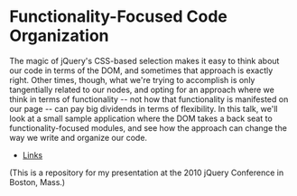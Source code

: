 # Functionality-Focused Code Organization

The magic of jQuery's CSS-based selection makes it easy to think about our code in terms of the DOM, and sometimes that approach is exactly right. Other times, though, what we're trying to accomplish is only tangentially related to our nodes, and opting for an approach where we think in terms of functionality -- not how that functionality is manifested on our page -- can pay big dividends in terms of flexibility. In this talk, we'll look at a small sample application where the DOM takes a back seat to functionality-focused modules, and see how the approach can change the way we write and organize our code.

- [Links](http://pinboard.in/u:rmurphey/t:ffco/)

(This is a repository for my presentation at the 2010 jQuery Conference in Boston, Mass.)